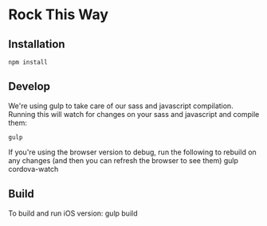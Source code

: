 # Rock This Way

## Installation
    npm install
    
## Develop
We're using gulp to take care of our sass and javascript compilation. Running this will watch for changes on your sass and javascript and compile them:

    gulp

If you're using the browser version to debug, run the following to rebuild on any changes (and then you can refresh the browser to see them)
    gulp cordova-watch
    
## Build
To build and run iOS version:
    gulp build
   